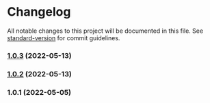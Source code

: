 # Changelog

All notable changes to this project will be documented in this file. See [standard-version](https://github.com/conventional-changelog/standard-version) for commit guidelines.

### [1.0.3](https://github.com/Foreinyel/create-moon/compare/v1.0.2...v1.0.3) (2022-05-13)

### [1.0.2](https://github.com/Foreinyel/create-moon/compare/v1.0.1...v1.0.2) (2022-05-13)

### 1.0.1 (2022-05-05)
